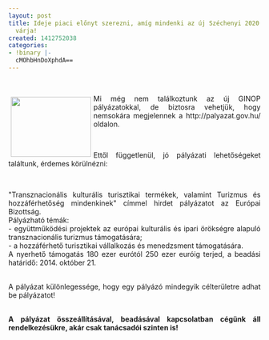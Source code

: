 ```yaml
---
layout: post
title: Ideje piaci előnyt szerezni, amíg mindenki az új Széchenyi 2020 pályázatokat
  várja!
created: 1412752038
categories:
- !binary |-
  cMOhbHnDoXphdA==
---
```

<p>&nbsp;</p><p style="text-align: justify;"><span class="userContent" data-ft="{&quot;tn&quot;:&quot;K&quot;}"><em><img src="/sites/goldconsulting.eu/files/img/eu-bizottsag.jpg" style="margin: 5px; float: left;" height="120" width="160"></em></span><span class="userContent" data-ft="{&quot;tn&quot;:&quot;K&quot;}">Mi még nem találkoztunk az új GINOP pályázatokkal, de biztosra vehetjük, hogy nemsokára m</span><span class="userContent" data-ft="{&quot;tn&quot;:&quot;K&quot;}">egjelennek a http://palyazat.gov.hu/ oldalon.</span></p><p style="text-align: justify;">&nbsp;</p><p style="text-align: justify;"><span class="userContent" data-ft="{&quot;tn&quot;:&quot;K&quot;}"></span></p><p style="text-align: justify;"><span class="userContent" data-ft="{&quot;tn&quot;:&quot;K&quot;}">Ettől független</span><span class="userContent" data-ft="{&quot;tn&quot;:&quot;K&quot;}">ül, jó pályázati lehetőségeket találtunk, érdemes körülnézni:</span></p><p style="text-align: justify;">&nbsp;</p><p style="text-align: justify;"><span class="userContent" data-ft="{&quot;tn&quot;:&quot;K&quot;}"></span></p><p style="text-align: justify;"><span class="userContent" data-ft="{&quot;tn&quot;:&quot;K&quot;}"></span></p><p style="text-align: justify;"><span class="userContent" data-ft="{&quot;tn&quot;:&quot;K&quot;}"></span></p><p style="text-align: justify;"><span class="userContent" data-ft="{&quot;tn&quot;:&quot;K&quot;}"></span></p><p style="text-align: justify;"><span class="userContent" data-ft="{&quot;tn&quot;:&quot;K&quot;}"></span></p><p style="text-align: justify;"><span class="userContent" data-ft="{&quot;tn&quot;:&quot;K&quot;}"></span></p><p style="text-align: justify;"><span class="userContent" data-ft="{&quot;tn&quot;:&quot;K&quot;}"><em></em></span></p><p style="text-align: justify;"><span class="userContent" data-ft="{&quot;tn&quot;:&quot;K&quot;}"></span></p><p style="text-align: justify;"><span class="userContent" data-ft="{&quot;tn&quot;:&quot;K&quot;}"></span></p><p style="text-align: justify;"><span class="userContent" data-ft="{&quot;tn&quot;:&quot;K&quot;}"></span></p><p style="text-align: justify;"><span class="userContent" data-ft="{&quot;tn&quot;:&quot;K&quot;}"></span></p><p style="text-align: justify;"><span class="userContent" data-ft="{&quot;tn&quot;:&quot;K&quot;}"></span></p><p style="text-align: justify;"><span class="userContent" data-ft="{&quot;tn&quot;:&quot;K&quot;}"></span></p><p style="text-align: justify;"><span class="userContent" data-ft="{&quot;tn&quot;:&quot;K&quot;}">"Transznacionális kulturális turisztikai termékek, valamint Turizmus és hozzáférhetőség mindenkinek" címmel hirdet pályázatot az Európai Bizottság.<br> Pályázható témák:<br> - együttműködési projektek az európai kulturális és ipari örökségre alapuló transznacionális turizmus támogatására;<br> - a hozzáférhető turisztikai vállalkozás és menedzsment támogatására.<br> A nyerhető támogatás 180 ezer eurótól 250 ezer euróig terjed, a beadási határidő: 2014. október 21.</span></p><p style="text-align: justify;"><span class="userContent" data-ft="{&quot;tn&quot;:&quot;K&quot;}"><br>A pályázat különlegessége, hogy egy pályázó mindegyik célterületre adhat be pályázatot!</span></p><p style="text-align: justify;"><strong><span class="userContent" data-ft="{&quot;tn&quot;:&quot;K&quot;}"><br> A pályázat összeállításával, beadásával kapcsolatban cégünk áll rendelkezésükre, akár csak tanácsadói szinten is!</span></strong></p>
